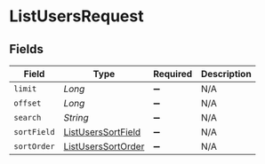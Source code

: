 # ListUsersRequest


## Fields

| Field                                                               | Type                                                                | Required                                                            | Description                                                         |
| ------------------------------------------------------------------- | ------------------------------------------------------------------- | ------------------------------------------------------------------- | ------------------------------------------------------------------- |
| `limit`                                                             | *Long*                                                              | :heavy_minus_sign:                                                  | N/A                                                                 |
| `offset`                                                            | *Long*                                                              | :heavy_minus_sign:                                                  | N/A                                                                 |
| `search`                                                            | *String*                                                            | :heavy_minus_sign:                                                  | N/A                                                                 |
| `sortField`                                                         | [ListUsersSortField](../../models/operations/ListUsersSortField.md) | :heavy_minus_sign:                                                  | N/A                                                                 |
| `sortOrder`                                                         | [ListUsersSortOrder](../../models/operations/ListUsersSortOrder.md) | :heavy_minus_sign:                                                  | N/A                                                                 |